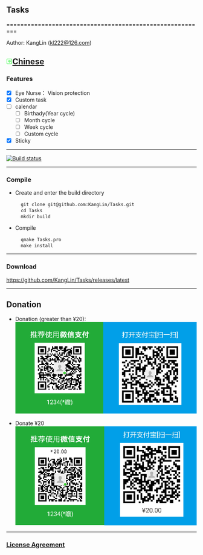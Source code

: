 ## Tasks

=========================================================

Author: KangLin (kl222@126.com)

[<img src="Resource/image/china.png" alt="Chinese" title="Chinese" width="16" height="16"/>Chinese](README_zh_CN.md)
------------------------------------------------

### Features

- [x] Eye Nurse： Vision protection
- [x] Custom task
- [ ] calendar
     - [ ] Birthady(Year cycle)
     - [ ] Month cycle
     - [ ] Week cycle
     - [ ] Custom cycle
- [x] Sticky

------------------------------------------------

[![Build status](https://ci.appveyor.com/api/projects/status/hw8wsnwinrnohhda?svg=true)](https://ci.appveyor.com/project/KangLin/tasks)

------------------------------------------------

### Compile
- Create and enter the build directory

        git clone git@github.com:KangLin/Tasks.git
        cd Tasks
        mkdir build

- Compile

        qmake Tasks.pro
        make install

------------------------------------------------

### Download
https://github.com/KangLin/Tasks/releases/latest

------------------------------------------------

## Donation
- Donation (greater than ¥20):  
![donation (greater than ¥20)](Resource/image/Contribute.png "donation (greater than ¥20)")

- Donate ¥20  
![donation ¥20](Resource/image/Contribute20.png "donation ¥20")

------------------------------------------------

### [License Agreement](LICENSE.MD "LICENSE.MD")
